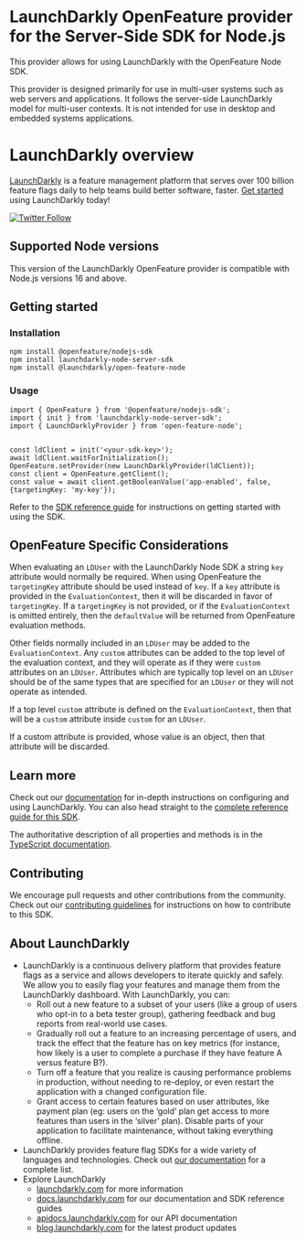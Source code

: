 # LaunchDarkly OpenFeature provider for the Server-Side SDK for Node.js

This provider allows for using LaunchDarkly with the OpenFeature Node SDK.

This provider is designed primarily for use in multi-user systems such as web servers and applications. It follows the server-side LaunchDarkly model for multi-user contexts. It is not intended for use in desktop and embedded systems applications.

# LaunchDarkly overview

[LaunchDarkly](https://www.launchdarkly.com) is a feature management platform that serves over 100 billion feature flags daily to help teams build better software, faster. [Get started](https://docs.launchdarkly.com/home/getting-started) using LaunchDarkly today!

[![Twitter Follow](https://img.shields.io/twitter/follow/launchdarkly.svg?style=social&label=Follow&maxAge=2592000)](https://twitter.com/intent/follow?screen_name=launchdarkly)

## Supported Node versions

This version of the LaunchDarkly OpenFeature provider is compatible with Node.js versions 16 and above.

## Getting started

### Installation

```
npm install @openfeature/nodejs-sdk
npm install launchdarkly-node-server-sdk
npm install @launchdarkly/open-feature-node
```

### Usage
```
import { OpenFeature } from '@openfeature/nodejs-sdk';
import { init } from 'launchdarkly-node-server-sdk';
import { LaunchDarklyProvider } from 'open-feature-node';


const ldClient = init('<your-sdk-key>');
await ldClient.waitForInitialization();
OpenFeature.setProvider(new LaunchDarklyProvider(ldClient));
const client = OpenFeature.getClient();
const value = await client.getBooleanValue('app-enabled', false, {targetingKey: 'my-key'});
```

Refer to the [SDK reference guide](https://docs.launchdarkly.com/sdk/server-side/node-js) for instructions on getting started with using the SDK.

## OpenFeature Specific Considerations

When evaluating an `LDUser` with the LaunchDarkly Node SDK a string `key` attribute would normally be required. When using OpenFeature the `targetingKey` attribute should be used instead of `key`. If a `key` attribute is provided in the `EvaluationContext`, then it will be discarded in favor of `targetingKey`. If a `targetingKey` is not provided, or if the `EvaluationContext` is omitted entirely, then the `defaultValue` will be returned from OpenFeature evaluation methods.

Other fields normally included in an `LDUser` may be added to the `EvaluationContext`. Any `custom` attributes can
be added to the top level of the evaluation context, and they will operate as if they were `custom` attributes on an `LDUser`. Attributes which are typically top level on an `LDUser` should be of the same types that are specified for
an `LDUser` or they will not operate as intended.

If a top level `custom` attribute is defined on the `EvaluationContext`, then that will be a `custom` attribute inside `custom` for an `LDUser`.

If a custom attribute is provided, whose value is an object, then that attribute will be discarded.

## Learn more

Check out our [documentation](http://docs.launchdarkly.com) for in-depth instructions on configuring and using LaunchDarkly. You can also head straight to the [complete reference guide for this SDK](https://docs.launchdarkly.com/sdk/server-side/node-js).

The authoritative description of all properties and methods is in the [TypeScript documentation](https://launchdarkly.github.io/node-server-sdk/).

## Contributing

We encourage pull requests and other contributions from the community. Check out our [contributing guidelines](CONTRIBUTING.md) for instructions on how to contribute to this SDK.

## About LaunchDarkly

* LaunchDarkly is a continuous delivery platform that provides feature flags as a service and allows developers to iterate quickly and safely. We allow you to easily flag your features and manage them from the LaunchDarkly dashboard.  With LaunchDarkly, you can:
    * Roll out a new feature to a subset of your users (like a group of users who opt-in to a beta tester group), gathering feedback and bug reports from real-world use cases.
    * Gradually roll out a feature to an increasing percentage of users, and track the effect that the feature has on key metrics (for instance, how likely is a user to complete a purchase if they have feature A versus feature B?).
    * Turn off a feature that you realize is causing performance problems in production, without needing to re-deploy, or even restart the application with a changed configuration file.
    * Grant access to certain features based on user attributes, like payment plan (eg: users on the ‘gold’ plan get access to more features than users in the ‘silver’ plan). Disable parts of your application to facilitate maintenance, without taking everything offline.
* LaunchDarkly provides feature flag SDKs for a wide variety of languages and technologies. Check out [our documentation](https://docs.launchdarkly.com/sdk) for a complete list.
* Explore LaunchDarkly
    * [launchdarkly.com](https://www.launchdarkly.com/ "LaunchDarkly Main Website") for more information
    * [docs.launchdarkly.com](https://docs.launchdarkly.com/  "LaunchDarkly Documentation") for our documentation and SDK reference guides
    * [apidocs.launchdarkly.com](https://apidocs.launchdarkly.com/  "LaunchDarkly API Documentation") for our API documentation
    * [blog.launchdarkly.com](https://blog.launchdarkly.com/  "LaunchDarkly Blog Documentation") for the latest product updates

